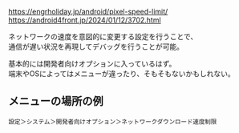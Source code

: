 <https://engrholiday.jp/android/pixel-speed-limit/>  
<https://android4front.jp/2024/01/12/3702.html>

ネットワークの速度を意図的に変更する設定を行うことで、  
通信が遅い状況を再現してデバッグを行うことが可能。

基本的には開発者向けオプションに入っているはず。  
端末やOSによってはメニューが違ったり、そもそもないかもしれない。

## メニューの場所の例
```
設定＞システム＞開発者向けオプション＞ネットワークダウンロード速度制限
```